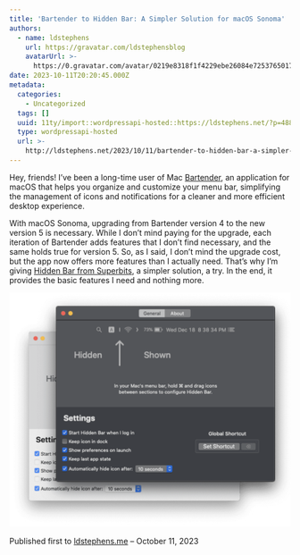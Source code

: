 ```yaml
---
title: 'Bartender to Hidden Bar: A Simpler Solution for macOS Sonoma'
authors:
  - name: ldstephens
    url: https://gravatar.com/ldstephensblog
    avatarUrl: >-
      https://0.gravatar.com/avatar/0219e8318f1f4229ebe26084e7253765017f43ca0c631be37dc6d0b8ad6e40a4?s=96&d=identicon&r=G
date: 2023-10-11T20:20:45.000Z
metadata:
  categories:
    - Uncategorized
  tags: []
  uuid: 11ty/import::wordpressapi-hosted::https://ldstephens.net/?p=4887
  type: wordpressapi-hosted
  url: >-
    http://ldstephens.net/2023/10/11/bartender-to-hidden-bar-a-simpler-solution-for-macos-sonoma/
---
```

Hey, friends! I’ve been a long-time user of Mac [Bartender](https://www.macbartender.com/), an application for macOS that helps you organize and customize your menu bar, simplifying the management of icons and notifications for a cleaner and more efficient desktop experience.

With macOS Sonoma, upgrading from Bartender version 4 to the new version 5 is necessary. While I don’t mind paying for the upgrade, each iteration of Bartender adds features that I don’t find necessary, and the same holds true for version 5. So, as I said, I don’t mind the upgrade cost, but the app now offers more features than I actually need. That’s why I’m giving [Hidden Bar from Superbits](https://superbits.co/hidden/), a simpler solution, a try. In the end, it provides the basic features I need and nothing more.

![](assets/light-and-dark-menu-P4QHYKp3f44q.png)

Published first to [ldstephens.me](https://ldstephens.me/bartender-to-hidden-bar-a-simpler-solution-for-macos-sonoma) – October 11, 2023